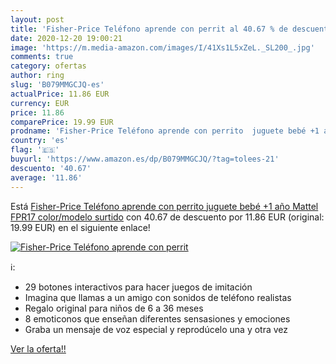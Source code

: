 ```yaml
---
layout: post
title: 'Fisher-Price Teléfono aprende con perrit al 40.67 % de descuento'
date: 2020-12-20 19:00:21
image: 'https://m.media-amazon.com/images/I/41Xs1L5xZeL._SL200_.jpg'
comments: true
category: ofertas
author: ring
slug: 'B079MMGCJQ-es'
actualPrice: 11.86 EUR
currency: EUR
price: 11.86
comparePrice: 19.99 EUR
prodname: 'Fisher-Price Teléfono aprende con perrito  juguete bebé +1 año  Mattel FPR17    color/modelo surtido'
country: 'es'
flag: '🇪🇸'
buyurl: 'https://www.amazon.es/dp/B079MMGCJQ/?tag=tolees-21'
descuento: '40.67'
average: '11.86'
---
```


Está [Fisher-Price Teléfono aprende con perrito  juguete bebé +1 año  Mattel FPR17    color/modelo surtido](https://www.amazon.es/dp/B079MMGCJQ/?tag=tolees-21) con 40.67 de descuento por 11.86 EUR (original: 19.99 EUR) en el siguiente enlace!

[![Fisher-Price Teléfono aprende con perrit](https://m.media-amazon.com/images/I/41Xs1L5xZeL._SL200_.jpg)](https://www.amazon.es/dp/B079MMGCJQ/?tag=tolees-21)

ℹ️:

- 29 botones interactivos para hacer juegos de imitación
- Imagina que llamas a un amigo con sonidos de teléfono realistas
- Regalo original para niños de 6 a 36 meses
- 8 emoticonos que enseñan diferentes sensasiones y emociones
- Graba un mensaje de voz especial y reprodúcelo una y otra vez

[Ver la oferta!!](https://www.amazon.es/dp/B079MMGCJQ/?tag=tolees-21)
